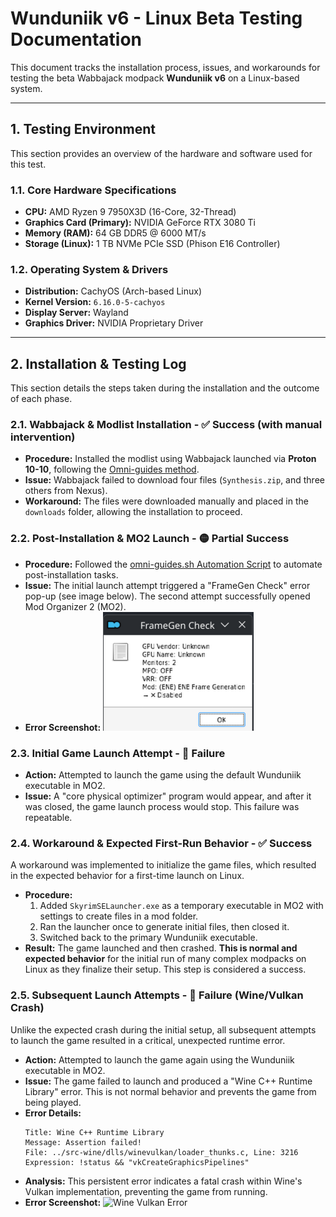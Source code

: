 # Wunduniik v6 - Linux Beta Testing Documentation

This document tracks the installation process, issues, and workarounds for testing the beta Wabbajack modpack **Wunduniik v6** on a Linux-based system.

---

## 1. Testing Environment
This section provides an overview of the hardware and software used for this test.

### 1.1. Core Hardware Specifications
*   **CPU:** AMD Ryzen 9 7950X3D (16-Core, 32-Thread)
*   **Graphics Card (Primary):** NVIDIA GeForce RTX 3080 Ti
*   **Memory (RAM):** 64 GB DDR5 @ 6000 MT/s
*   **Storage (Linux):** 1 TB NVMe PCIe SSD (Phison E16 Controller)

### 1.2. Operating System & Drivers
*   **Distribution:** CachyOS (Arch-based Linux)
*   **Kernel Version:** `6.16.0-5-cachyos`
*   **Display Server:** Wayland
*   **Graphics Driver:** NVIDIA Proprietary Driver

---

## 2. Installation & Testing Log
This section details the steps taken during the installation and the outcome of each phase.

### 2.1. Wabbajack & Modlist Installation - ✅ Success (with manual intervention)
*   **Procedure:** Installed the modlist using Wabbajack launched via **Proton 10-10**, following the [Omni-guides method](https://github.com/Omni-guides/Wabbajack-Modlist-Linux/wiki/Wabbajack-via-Proton).
*   **Issue:** Wabbajack failed to download four files (`Synthesis.zip`, and three others from Nexus).
*   **Workaround:** The files were downloaded manually and placed in the `downloads` folder, allowing the installation to proceed.

### 2.2. Post-Installation & MO2 Launch - 🟡 Partial Success
*   **Procedure:** Followed the [omni-guides.sh Automation Script](https://github.com/Omni-guides/Wabbajack-Modlist-Linux/wiki/Using-the-omni%E2%80%90guides.sh-Automation-Script) to automate post-installation tasks.
*   **Issue:** The initial launch attempt triggered a "FrameGen Check" error pop-up (see image below). The second attempt successfully opened Mod Organizer 2 (MO2).
*   **Error Screenshot:**
    ![FrameGen Check Error](FrameGenError.png)

### 2.3. Initial Game Launch Attempt - 🔴 Failure
*   **Action:** Attempted to launch the game using the default Wunduniik executable in MO2.
*   **Issue:** A "core physical optimizer" program would appear, and after it was closed, the game launch process would stop. This failure was repeatable.

### 2.4. Workaround & Expected First-Run Behavior - ✅ Success
A workaround was implemented to initialize the game files, which resulted in the expected behavior for a first-time launch on Linux.
*   **Procedure:**
    1.  Added `SkyrimSELauncher.exe` as a temporary executable in MO2 with settings to create files in a mod folder.
    2.  Ran the launcher once to generate initial files, then closed it.
    3.  Switched back to the primary Wunduniik executable.
*   **Result:** The game launched and then crashed. **This is normal and expected behavior** for the initial run of many complex modpacks on Linux as they finalize their setup. This step is considered a success.

### 2.5. Subsequent Launch Attempts - 🔴 Failure (Wine/Vulkan Crash)
Unlike the expected crash during the initial setup, all subsequent attempts to launch the game resulted in a critical, unexpected runtime error.
*   **Action:** Attempted to launch the game again using the Wunduniik executable in MO2.
*   **Issue:** The game failed to launch and produced a "Wine C++ Runtime Library" error. This is not normal behavior and prevents the game from being played.
*   **Error Details:**
    ```
    Title: Wine C++ Runtime Library
    Message: Assertion failed!
    File: ../src-wine/dlls/winevulkan/loader_thunks.c, Line: 3216
    Expression: !status && "vkCreateGraphicsPipelines"
    ```
*   **Analysis:** This persistent error indicates a fatal crash within Wine's Vulkan implementation, preventing the game from running.
*   **Error Screenshot:**
    ![Wine Vulkan Error](Loder_Thunk.png)
